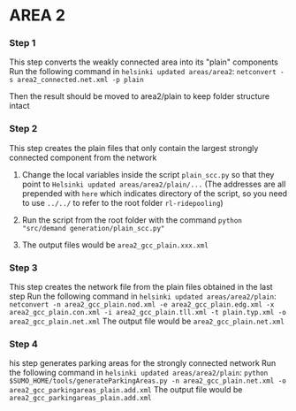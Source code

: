 
# AREA 2

### Step 1
This step converts the weakly connected area into its "plain" components
Run the following command in `helsinki updated areas/area2`:
`netconvert -s area2_connected.net.xml -p plain`

Then the result should be moved to area2/plain to keep folder structure intact

### Step 2
This step creates the plain files that only contain the largest strongly connected component from the network
1. Change the local variables inside the script `plain_scc.py` so that they point to `Helsinki updated areas/area2/plain/...` (The addresses are all prepended with `here` which indicates directory of the script, so you need to use `../../` to refer to the root folder `rl-ridepooling`)

2. Run the script from the root folder with the command `python "src/demand generation/plain_scc.py"`
3. The output files would be `area2_gcc_plain.xxx.xml`

### Step 3
This step creates the network file from the plain files obtained in the last step
Run the following command in `helsinki updated areas/area2/plain`:
`netconvert -n area2_gcc_plain.nod.xml -e area2_gcc_plain.edg.xml -x area2_gcc_plain.con.xml -i area2_gcc_plain.tll.xml -t plain.typ.xml -o area2_gcc_plain.net.xml`
The output file would be `area2_gcc_plain.net.xml`

### Step 4
his step generates parking areas for the strongly connected network
Run the following command in `helsinki updated areas/area2/plain`:
`python $SUMO_HOME/tools/generateParkingAreas.py -n area2_gcc_plain.net.xml -o area2_gcc_parkingareas_plain.add.xml`
The output file would be `area2_gcc_parkingareas_plain.add.xml`